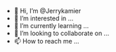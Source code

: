 - 👋 Hi, I’m @Jerrykamier
- 👀 I’m interested in ...
- 🌱 I’m currently learning ...
- 💞️ I’m looking to collaborate on ...
- 📫 How to reach me ...

<!---
Jerrykamier/Jerrykamier is a ✨ special ✨ repository because its `README.md` (this file) appears on your GitHub profile.
You can click the Preview link to take a look at your changes.
--->
